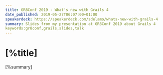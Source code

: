 ```yaml
---
title: GR8Conf 2019 - What's new with Grails 4
date_published: 2019-05-27T06:07:00+01:00
speakerdeck: https://speakerdeck.com/sdelamo/whats-new-with-grails-4
summary: Slides from my presentation at GR8Conf 2019 about Grails 4
keywords:gr8conf,grails,slides,talk
---
```


# [%title]

[%summary]

<script async class="speakerdeck-embed" data-id="27f3d918a7544746bb6d6a07bce7b2a1" data-ratio="1.77469670710572" src="//speakerdeck.com/assets/embed.js"></script>